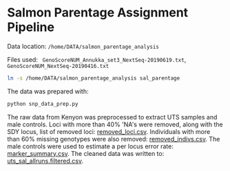 # Salmon Parentage Assignment Pipeline

Data location: ```/home/DATA/salmon_parentage_analysis```

Files used: ``` GenoScoreNUM_Annukka_set3_NextSeq-20190619.txt```, ```GenoScoreNUM_NextSeq-20190416.txt```

```bash
ln -s /home/DATA/salmon_parentage_analysis sal_parentage
```

The data was prepared with:

```bash
python snp_data_prep.py
```

The raw data from Kenyon was preprocessed to extract UTS samples and male controls. Loci with more than 40% 'NA's were 
removed, along with the SDY locus, list of removed loci: [removed_loci.csv](removed_loci.csv). Individuals with more than
60% missing genotypes were also removed: [removed_indivs.csv](removed_indivs.csv). The male controls were used to estimate
a per locus error rate: [marker_summary.csv](marker_summary.csv). The cleaned data was written to: 
[uts_sal_allruns.filtered.csv](uts_sal_allruns.filtered.csv).